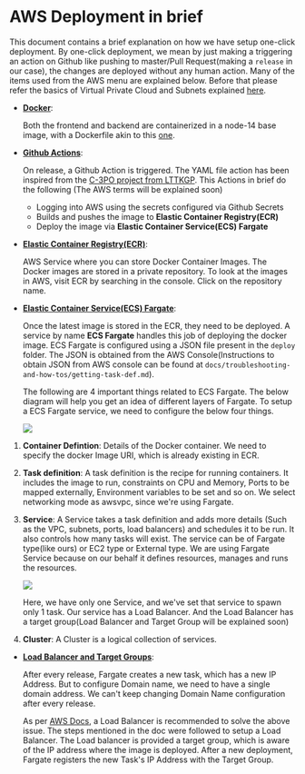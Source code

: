 # AWS Deployment in brief

This document contains a brief explanation on how we have setup one-click deployment. By one-click deployment, we mean by just making a triggering an action on Github like pushing to master/Pull Request(making a `release` in our case), the changes are deployed without any human action. Many of the items used from the AWS menu are explained below. Before that please refer the basics of Virtual Private Cloud and Subnets explained [here](https://docs.aws.amazon.com/vpc/latest/userguide/VPC_Subnets.html#vpc-subnet-basics). 

- **<u>Docker</u>**: 

  Both the frontend and backend are containerized in a node-14 base image, with a Dockerfile akin to this [one](https://github.com/rakaar/dockerize-react-and-express-app/blob/master/Dockerfile).

- **<u>Github Actions</u>**: 

  On release, a Github Action is triggered. The YAML file action has been inspired from the [C-3PO project from LTTKGP](https://github.com/lttkgp/C-3PO/blob/master/.github/workflows/deploy.yml). This Actions in brief do the following (The AWS terms will be explained soon)

  - Logging into AWS using the secrets configured via Github Secrets
  - Builds and pushes the image to **Elastic Container Registry(ECR)**
  - Deploy the image via **Elastic Container Service(ECS) Fargate**

- <u>**Elastic Container Registry(ECR)**</u>: 

  AWS Service where you can store Docker Container Images. The Docker images are stored in a private repository. To look at the images in AWS, visit ECR by searching in the console. Click on the repository name. 

- **<u>Elastic Container Service(ECS) Fargate</u>**: 

  Once the latest image is stored in the ECR, they need to be deployed. A service by name **ECS Fargate** handles this job of deploying the docker image. ECS Fargate is configured using a JSON file present in the `deploy` folder. The JSON is obtained from the AWS Console(Instructions to obtain JSON from AWS console can be found at `docs/troubleshooting-and-how-tos/getting-task-def.md`). 

  The following are 4 important things related to ECS Fargate. The below diagram will help you get an idea of different layers of Fargate. To setup a ECS Fargate service, we need to configure the below four things.

  ![](https://imgur.com/clXWtjU.png)

1. **Container Defintion**: Details of the Docker container. We need to specify the docker Image URI, which is already existing in ECR.

2. **Task definition**: A task definition is the recipe for running containers. It includes the image to run, constraints on CPU and Memory, Ports to be mapped externally, Environment variables to be set and so on. We select networking mode as awsvpc, since we're using Fargate.

3. **Service**:  A Service takes a task definition and adds more details (Such as the VPC, subnets, ports, load balancers) and schedules it to be run. It also controls how many tasks will exist. The service can be of Fargate type(like ours) or EC2 type  or External type. We are using Fargate Service because on our behalf it defines resources, manages and runs the resources. 

   ![](https://imgur.com/XJhTotJ.png)

    Here, we have only one Service, and we've set that service to spawn only 1 task. Our service has a Load Balancer. And the Load Balancer has a target group(Load Balancer and Target Group will be explained soon)

4. **Cluster**: A Cluster is a logical collection of services.

- **<u>Load Balancer and Target Groups</u>**: 

  After every release, Fargate creates a new task, which has a new IP Address. But to configure Domain name, we need to have a single domain address. We can't keep changing Domain Name configuration after every release.

  As per [AWS Docs](https://aws.amazon.com/premiumsupport/knowledge-center/ecs-fargate-static-elastic-ip-address/), a Load Balancer is recommended to solve the above issue. The steps mentioned in the doc were followed to setup a Load Balancer. 
  The Load balancer is provided a target group, which is aware of the IP address where the image is deployed. After a new deployment, Fargate registers the new Task's IP Address with the Target Group.
